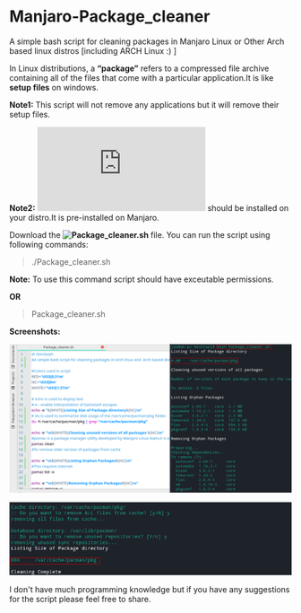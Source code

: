 # Manjaro-Package_cleaner
A simple bash script for cleaning packages in Manjaro Linux or Other Arch based linux distros [including ARCH Linux :) ]

In Linux distributions, a **“package”** refers to a compressed file archive containing all of the files that come with a particular application.It is like **setup files** on windows.

**Note1:** This script will not remove any applications but it will remove their setup files.

**Note2:** ![Pamac](https://wiki.manjaro.org/index.php?title=Pamac) should be installed on your distro.It is pre-installed on Manjaro.

Download the **![Package_cleaner.sh](https://github.com/Ashutosh-Kukreti/Manjaro-Package_cleaner/releases)** file.
You can run the script using following commands:

>./Package_cleaner.sh

**Note:** To use this command script should have exceutable permissions.

**OR**

>Package_cleaner.sh

**Screenshots:**

![Starting Cleaning](https://raw.githubusercontent.com/Ashutosh-Kukreti/Manjaro-Package_cleaner/master/screenshot1.png?raw=true) 

![Ending Cleaning](https://raw.githubusercontent.com/Ashutosh-Kukreti/Manjaro-Package_cleaner/master/screenshot2.png?raw=true)


I don't have much programming knowledge but if you have any suggestions for the script please feel free to share.
